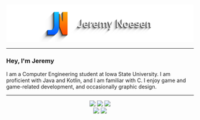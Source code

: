<div align="center">

![Banner](Banner.png)

</div>

---

### Hey, I'm Jeremy
I am a Computer Engineering student at Iowa State University. I am proficient with Java and Kotlin, and I am familiar with C. I enjoy game and game-related development, and occasionally graphic design.

---

<div align="center">
  
  [<img src="https://img.shields.io/static/v1?label=&message=Discord&color=0066ff&style=for-the-badge&logo=discord&logoColor=ffffff" />][discord]
  [<img src="https://img.shields.io/static/v1?label=&message=Twitter&color=0077ff&style=for-the-badge&logo=twitter&logoColor=ffffff" />][twitter]
  [<img src="https://img.shields.io/static/v1?label=&message=Email&color=0088ff&style=for-the-badge&logo=gmail&logoColor=ffffff" />][email]
  <br/>
  [<img src="https://img.shields.io/static/v1?label=&message=Sponsor&color=ee5500&style=for-the-badge&logo=github&logoColor=ffffff" />][github]
  [<img src="https://img.shields.io/static/v1?label=&message=Donate&color=ee6600&style=for-the-badge&logo=paypal&logoColor=ffffff" />][paypal]

</div>

[discord]: https://discordapp.com/users/393939920177070100/
[twitter]: https://twitter.com/Jeremaster101
[email]: mailto:jeremynoesen@hotmail.com
[github]: https://github.com/sponsors/jeremynoesen
[paypal]: https://paypal.me/jeremynoesen
